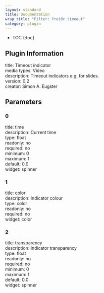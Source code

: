 ```yaml
---
layout: standard
title: Documentation
wrap_title: "Filter: frei0r.timeout"
category: plugin
---
```

* TOC
{:toc}

## Plugin Information

title: Timeout indicator  
media types:
Video  
description: Timeout indicators e.g. for slides.  
version: 0.2  
creator: Simon A. Eugster  

## Parameters

### 0

title: time    
description:
Current time  
type: float  
readonly: no  
required: no  
minimum: 0  
maximum: 1  
default: 0.0  
widget: spinner  

### 1

title: color    
description:
Indicator colour  
type: color  
readonly: no  
required: no  
widget: color  

### 2

title: transparency    
description:
Indicator transparency  
type: float  
readonly: no  
required: no  
minimum: 0  
maximum: 1  
default: 0.0  
widget: spinner  


